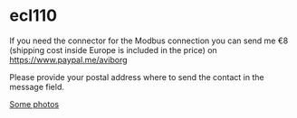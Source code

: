 # ecl110

If you need the connector for the Modbus connection you can send me €8 (shipping cost inside Europe is included in the price) on https://www.paypal.me/aviborg


Please provide your postal address where to send the contact in the message field.

[Some photos](https://photos.app.goo.gl/UHPFnWeBQ5qCrrUs7)
